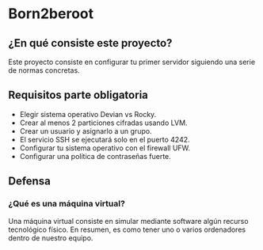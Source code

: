 # Born2beroot
## ¿En qué consiste este proyecto?
Este proyecto consiste en configurar tu primer servidor siguiendo una serie de normas concretas.
## Requisitos parte obligatoria
- Elegir sistema operativo Devian vs Rocky.
- Crear al menos 2 particiones cifradas usando LVM.
- Crear un usuario y asignarlo a un grupo.
- El servicio SSH se ejecutará solo en el puerto 4242.
- Configurar tu sistema operativo con el firewall UFW.
- Configurar una política de contraseñas fuerte.
## Defensa
### ¿Qué es una máquina virtual?
Una máquina virtual consiste en simular mediante software algún recurso tecnológico físico.
En resumen, es como tener uno o varios ordenadores dentro de nuestro equipo.
